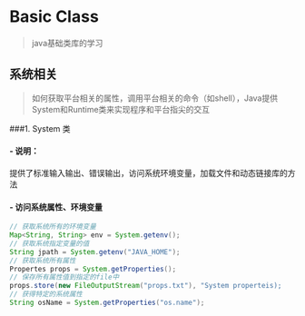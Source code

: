 # Basic Class
> java基础类库的学习

## 系统相关
> 如何获取平台相关的属性，调用平台相关的命令（如shell），Java提供System和Runtime类来实现程序和平台指尖的交互

###1. System 类

#### - 说明：
提供了标准输入输出、错误输出，访问系统环境变量，加载文件和动态链接库的方法

#### - 访问系统属性、环境变量
```java
// 获取系统所有的环境变量
Map<String, String> env = System.getenv();
// 获取系统指定变量的值
String jpath = System.getenv("JAVA_HOME");
// 获取系统所有属性
Propertes props = System.getProperties();
// 保存所有属性值到指定的file中
props.store(new FileOutputStream("props.txt"), "System properteis);
// 获得特定的系统属性
String osName = System.getProperties("os.name");

```